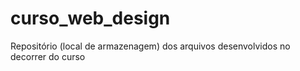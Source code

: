 # curso_web_design
Repositório (local de armazenagem) dos arquivos desenvolvidos no decorrer do curso
